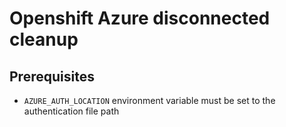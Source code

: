 # Openshift Azure disconnected cleanup

## Prerequisites

- `AZURE_AUTH_LOCATION` environment variable must be set to the authentication file path